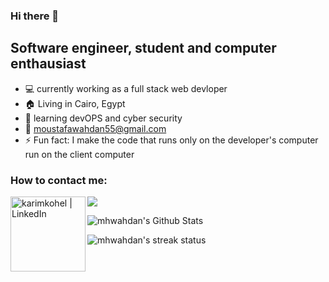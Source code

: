### Hi there 👋
## Software engineer, student and computer enthausiast
- 💻 currently working as a full stack web devloper
- 🏠 Living in Cairo, Egypt
- 🌱 learning devOPS and cyber security
- 📨 moustafawahdan55@gmail.com
- ⚡ Fun fact: I make the code that runs only on the developer's computer run on the client computer 
### How to contact me:
[<img align="left" alt="karimkohel | LinkedIn" width="120px" src="https://img.shields.io/badge/LinkedIn-0077B5?style=for-the-badge&logo=linkedin&logoColor=white" />][linkedin]
![](https://dcbadge.vercel.app/api/shield/807987398364758066)
<br />


<img align="center" alt="mhwahdan's Github Stats" src="https://github-readme-stats.vercel.app/api?username=mhwahdan&show_icons=true&hide_border=true&count_private=true&bg_color=35,0b0c12,0e1535&title_color=fff&text_color=fff&icon_color=fff" />

<p><img align="center" src="https://github-readme-streak-stats.herokuapp.com/?user=mhwahdan&bg_color=35,0b0c12,0e1535&title_color=fff&text_color=fff&icon_color=fff&hide_border=true" alt="mhwahdan's streak status" /></p>


[linkedin]: https://www.linkedin.com/in/moustafa-wahdan-474820192/

